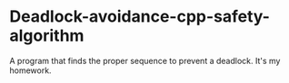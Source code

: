 # Deadlock-avoidance-cpp-safety-algorithm
A program that finds the proper sequence to prevent a deadlock. It's my homework.
